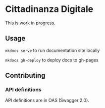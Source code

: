 # Cittadinanza Digitale

This is work in progress.

## Usage

`mkdocs serve` to run documentation site locally

`mkdocs gh-deploy` to deploy docs to gh-pages

## Contributing

### API definitions

API definitions are in OAS (Swagger 2.0).
